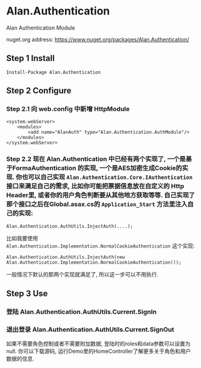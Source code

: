 # Alan.Authentication
Alan Authentication Module

nuget.org address: https://www.nuget.org/packages/Alan.Authentication/

## Step 1 Install
	
	Install-Package Alan.Authentication 

## Step 2 Configure

### Step 2.1 向 web.config 中新增 HttpModule

	<system.webServer>
		<modules>
			<add name="AlanAuth" type="Alan.Authentication.AuthModule"/>
		</modules>
	</system.webServer>

### Step 2.2 现在 Alan.Authentication 中已经有两个实现了, 一个是基于FormaAuthentication 的实现, 一个是AES加密生成Cookie的实现. 你也可以自己实现 `Alan.Authentication.Core.IAuthentication` 接口来满足自己的需求, 比如你可能把票据信息放在自定义的 Http Header里, 或者你的用户角色判断要从其他地方获取等等. 自己实现了那个接口之后在Global.asax.cs的 `Application_Start` 方法里注入自己的实现:
	
	Alan.Authentication.AuthUtils.InjectAuth(....);

比如我要使用 `Alan.Authentication.Implementation.NormalCookieAuthentication` 这个实现: 

	Alan.Authentication.AuthUtils.InjectAuth(new Alan.Authentication.Implementation.NormalCookieAuthentication());

一般情况下默认的那两个实现就满足了, 所以这一步可以不用执行.

## Step 3 Use

### 登陆 Alan.Authentication.AuthUtils.Current.SignIn
### 退出登录 Alan.Authentication.AuthUtils.Current.SignOut

如果不需要角色控制或者不需要附加数据, 登陆时的roles和data参数可以设置为null.
你可以下载源码, 运行Demo里的HomeController了解更多关于角色和用户数据的信息.

